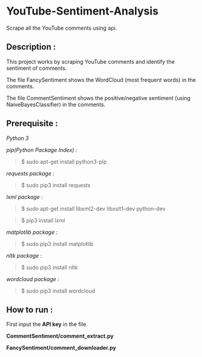 # YouTube-Sentiment-Analysis

Scrape all the YouTube comments using api.

## Description :
This project works by scraping YouTube comments and identify the sentiment of comments.

The file FancySentiment shows the WordCloud (most frequent words) in the comments.

The file CommentSentiment shows the positive/negative sentiment (using NaiveBayesClassifier) in the comments.

## Prerequisite :
_Python 3_

_pip(Python Package Index) :_

> $ sudo apt-get install python3-pip

_requests package :_

> $ sudo pip3 install requests

_lxml package :_

> $ sudo apt-get install libxml2-dev libxslt1-dev python-dev

> $ pip3 install lxml

_matplotlib package :_

> $ sudo pip3 install matplotlib

_nltk package :_

> $ sudo pip3 install nltk

_wordcloud package :_

> $ sudo pip3 install wordcloud


## How to run :
First input the __API key__ in the file.

__CommentSentiment/comment_extract.py__

__FancySentiment/comment_downloader.py__
